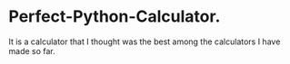 # Perfect-Python-Calculator.

It is a calculator that I thought was the best among the calculators I have made so far.
